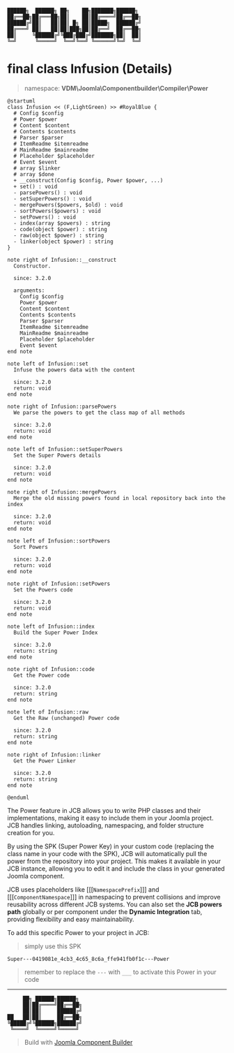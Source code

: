 ```
██████╗  ██████╗ ██╗    ██╗███████╗██████╗
██╔══██╗██╔═══██╗██║    ██║██╔════╝██╔══██╗
██████╔╝██║   ██║██║ █╗ ██║█████╗  ██████╔╝
██╔═══╝ ██║   ██║██║███╗██║██╔══╝  ██╔══██╗
██║     ╚██████╔╝╚███╔███╔╝███████╗██║  ██║
╚═╝      ╚═════╝  ╚══╝╚══╝ ╚══════╝╚═╝  ╚═╝
```
# final class Infusion (Details)
> namespace: **VDM\Joomla\Componentbuilder\Compiler\Power**

```uml
@startuml
class Infusion << (F,LightGreen) >> #RoyalBlue {
  # Config $config
  # Power $power
  # Content $content
  # Contents $contents
  # Parser $parser
  # ItemReadme $itemreadme
  # MainReadme $mainreadme
  # Placeholder $placeholder
  # Event $event
  # array $linker
  # array $done
  + __construct(Config $config, Power $power, ...)
  + set() : void
  - parsePowers() : void
  - setSuperPowers() : void
  - mergePowers($powers, $old) : void
  - sortPowers($powers) : void
  - setPowers() : void
  - index(array $powers) : string
  - code(object $power) : string
  - raw(object $power) : string
  - linker(object $power) : string
}

note right of Infusion::__construct
  Constructor.

  since: 3.2.0
  
  arguments:
    Config $config
    Power $power
    Content $content
    Contents $contents
    Parser $parser
    ItemReadme $itemreadme
    MainReadme $mainreadme
    Placeholder $placeholder
    Event $event
end note

note left of Infusion::set
  Infuse the powers data with the content

  since: 3.2.0
  return: void
end note

note right of Infusion::parsePowers
  We parse the powers to get the class map of all methods

  since: 3.2.0
  return: void
end note

note left of Infusion::setSuperPowers
  Set the Super Powers details

  since: 3.2.0
  return: void
end note

note right of Infusion::mergePowers
  Merge the old missing powers found in local repository back into the index

  since: 3.2.0
  return: void
end note

note left of Infusion::sortPowers
  Sort Powers

  since: 3.2.0
  return: void
end note

note right of Infusion::setPowers
  Set the Powers code

  since: 3.2.0
  return: void
end note

note left of Infusion::index
  Build the Super Power Index

  since: 3.2.0
  return: string
end note

note right of Infusion::code
  Get the Power code

  since: 3.2.0
  return: string
end note

note left of Infusion::raw
  Get the Raw (unchanged) Power code

  since: 3.2.0
  return: string
end note

note right of Infusion::linker
  Get the Power Linker

  since: 3.2.0
  return: string
end note
 
@enduml
```

The Power feature in JCB allows you to write PHP classes and their implementations, making it easy to include them in your Joomla project. JCB handles linking, autoloading, namespacing, and folder structure creation for you.

By using the SPK (Super Power Key) in your custom code (replacing the class name in your code with the SPK), JCB will automatically pull the power from the repository into your project. This makes it available in your JCB instance, allowing you to edit it and include the class in your generated Joomla component.

JCB uses placeholders like [[[`NamespacePrefix`]]] and [[[`ComponentNamespace`]]] in namespacing to prevent collisions and improve reusability across different JCB systems. You can also set the **JCB powers path** globally or per component under the **Dynamic Integration** tab, providing flexibility and easy maintainability.

To add this specific Power to your project in JCB:

> simply use this SPK
```
Super---0419081e_4cb3_4c65_8c6a_ffe941fb0f1c---Power
```
> remember to replace the `---` with `___` to activate this Power in your code

---
```
     ██╗ ██████╗██████╗
     ██║██╔════╝██╔══██╗
     ██║██║     ██████╔╝
██   ██║██║     ██╔══██╗
╚█████╔╝╚██████╗██████╔╝
 ╚════╝  ╚═════╝╚═════╝
```
> Build with [Joomla Component Builder](https://git.vdm.dev/joomla/Component-Builder)

